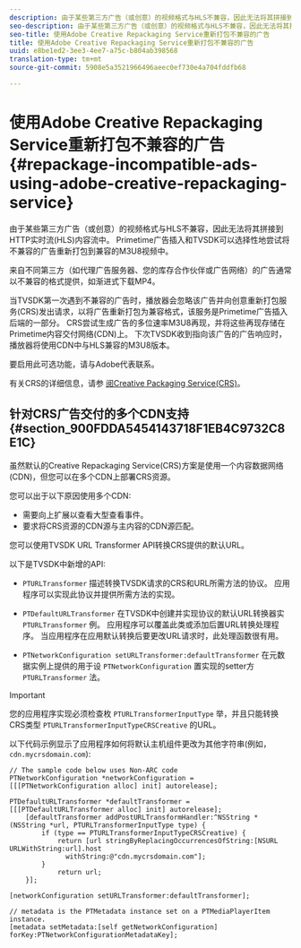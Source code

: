 ```yaml
---
description: 由于某些第三方广告（或创意）的视频格式与HLS不兼容，因此无法将其拼接到HTTP实时流(HLS)内容流中。 Primetime广告插入和TVSDK可以选择性地尝试将不兼容的广告重新打包到兼容的M3U8视频中。
seo-description: 由于某些第三方广告（或创意）的视频格式与HLS不兼容，因此无法将其拼接到HTTP实时流(HLS)内容流中。 Primetime广告插入和TVSDK可以选择性地尝试将不兼容的广告重新打包到兼容的M3U8视频中。
seo-title: 使用Adobe Creative Repackaging Service重新打包不兼容的广告
title: 使用Adobe Creative Repackaging Service重新打包不兼容的广告
uuid: e8be1ed2-3ee3-4ee7-a75c-b804ab398568
translation-type: tm+mt
source-git-commit: 5908e5a3521966496aeec0ef730e4a704fddfb68

---
```



# 使用Adobe Creative Repackaging Service重新打包不兼容的广告{#repackage-incompatible-ads-using-adobe-creative-repackaging-service}

由于某些第三方广告（或创意）的视频格式与HLS不兼容，因此无法将其拼接到HTTP实时流(HLS)内容流中。 Primetime广告插入和TVSDK可以选择性地尝试将不兼容的广告重新打包到兼容的M3U8视频中。

来自不同第三方（如代理广告服务器、您的库存合作伙伴或广告网络）的广告通常以不兼容的格式提供，如渐进式下载MP4。

当TVSDK第一次遇到不兼容的广告时，播放器会忽略该广告并向创意重新打包服务(CRS)发出请求，以将广告重新打包为兼容格式，该服务是Primetime广告插入后端的一部分。 CRS尝试生成广告的多位速率M3U8再现，并将这些再现存储在Primetime内容交付网络(CDN)上。 下次TVSDK收到指向该广告的广告响应时，播放器将使用CDN中与HLS兼容的M3U8版本。

要启用此可选功能，请与Adobe代表联系。

有关CRS的详细信息，请参 [阅Creative Packaging Service(CRS)](https://helpx.adobe.com/content/dam/help/en/primetime/guides/crs.pdf)。

## 针对CRS广告交付的多个CDN支持 {#section_900FDDA5454143718F1EB4C9732C8E1C}

虽然默认的Creative Repackaging Service(CRS)方案是使用一个内容数据网络(CDN)，但您可以在多个CDN上部署CRS资源。

您可以出于以下原因使用多个CDN:

* 需要向上扩展以查看大型查看事件。
* 要求将CRS资源的CDN源与主内容的CDN源匹配。

您可以使用TVSDK URL Transformer API转换CRS提供的默认URL。

以下是TVSDK中新增的API:

* `PTURLTransformer` 描述转换TVSDK请求的CRS和URL所需方法的协议。 应用程序可以实现此协议并提供所需方法的实现。

* `PTDefaultURLTransformer` 在TVSDK中创建并实现协议的默认URL转换器实 `PTURLTransformer` 例。 应用程序可以覆盖此类或添加后置URL转换处理程序。 当应用程序在应用默认转换后要更改URL请求时，此处理函数很有用。

* `PTNetworkConfiguration setURLTransformer:defaultTransformer` 在元数据实例上提供的用于设 `PTNetworkConfiguration` 置实现的setter方 `PTURLTransformer` 法。

>[!IMPORTANT]
>
>您的应用程序实现必须检查枚 `PTURLTransformerInputType` 举，并且只能转换CRS类型 `PTURLTransformerInputTypeCRSCreative` 的URL。

以下代码示例显示了应用程序如何将默认主机组件更改为其他字符串(例如， `cdn.mycrsdomain.com`):

```
// The sample code below uses Non-ARC code 
PTNetworkConfiguration *networkConfiguration = [[[PTNetworkConfiguration alloc] init] autorelease]; 
   
PTDefaultURLTransformer *defaultTransformer = [[[PTDefaultURLTransformer alloc] init] autorelease]; 
    [defaultTransformer addPostURLTransformHandler:^NSString *(NSString *url, PTURLTransformerInputType type) { 
        if (type == PTURLTransformerInputTypeCRSCreative) { 
            return [url stringByReplacingOccurrencesOfString:[NSURL URLWithString:url].host  
              withString:@"cdn.mycrsdomain.com"]; 
        } 
            return url; 
    }]; 
  
[networkConfiguration setURLTransformer:defaultTransformer]; 
   
// metadata is the PTMetadata instance set on a PTMediaPlayerItem instance. 
[metadata setMetadata:[self getNetworkConfiguration] forKey:PTNetworkConfigurationMetadataKey];
```

